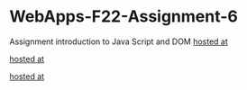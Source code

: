 # WebApps-F22-Assignment-6
Assignment introduction to Java Script and DOM
[hosted at]( https://44-563-web-apps-f22.github.io/44563-webapps-assignment-6-Lohitha-github/musician.html)

[hosted at]( https://44-563-web-apps-f22.github.io/44563-webapps-assignment-6-Lohitha-github/discount.html)

[hosted at]( https://44-563-web-apps-f22.github.io/44563-webapps-assignment-6-Lohitha-github/vacation.html)
